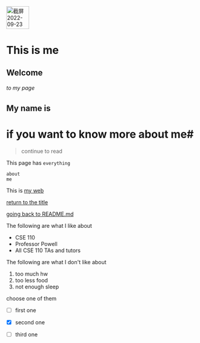 <img width="60" alt="截屏2022-09-23 14 19 09" src="https://user-images.githubusercontent.com/100260976/192058150-30e6e49b-1b89-42dc-b07f-0fe26a0b6b3b.png">


# This is me
## Welcome 
###### to my page

## My name is ##
# if you want to know more about me#

>continue to read

This page has `everything`

```
about
me
```


This is [my web](https://github.com/coffee-drinker/about-me)

[return to the title](#this-is-me)

[going back to README.md](README.md)


The following are what I like about 
- CSE 110
- Professor Powell
- All CSE 110 TAs and tutors

The following are what I don't like about 
1. too much hw
2. too less food
3. not enough sleep


choose one of them 

- [ ] first one
- [x] second one
- [ ] third one


